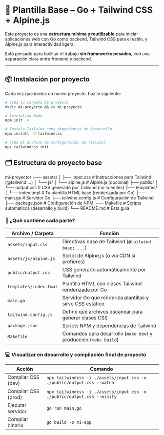 # 🚀 Plantilla Base – Go + Tailwind CSS + Alpine.js

Este proyecto es una **estructura mínima y reutilizable** para iniciar aplicaciones web con Go como backend, Tailwind CSS para el estilo, y Alpine.js para interactividad ligera.

Está pensado para facilitar el trabajo **sin frameworks pesados**, con una separación clara entre frontend y backend.

---

## 📦 Instalación por proyecto

Cada vez que inicies un nuevo proyecto, haz lo siguiente:

```bash
# Crea tu carpeta de proyecto
mkdir mi-proyecto && cd mi-proyecto

# Inicializa Node
npm init -y

# Instala Tailwind como dependencia de desarrollo
npm install -D tailwindcss

# Crea el archivo de configuración de Tailwind
npx tailwindcss init
```

## 🗂️ Estructura de proyecto base

mi-proyecto/
├── assets/
│   ├── input.css          # Instrucciones para Tailwind (@tailwind ...)
│   └── js/
│       └── alpine.js      # Alpine.js (opcional)
├── public/
│   └── output.css         # CSS generado por Tailwind (no lo edites)
├── templates/
│   └── index.tmpl         # Tu plantilla HTML base (renderizada por Go)
├── main.go                # Servidor Go
├── tailwind.config.js     # Configuración de Tailwind
├── package.json           # Configuración de NPM
├── Makefile               # Scripts automáticos (desarrollo y build)
└── README.md              # Esta guía

### 🧾 ¿Qué contiene cada parte?
| Archivo / Carpeta      | Función                                                           |
| ---------------------- | ----------------------------------------------------------------- |
| `assets/input.css`     | Directivas base de Tailwind (`@tailwind base; ...`)               |
| `assets/js/alpine.js`  | Script de Alpine.js (o vía CDN si prefieres)                      |
| `public/output.css`    | CSS generado automáticamente por Tailwind                         |
| `templates/index.tmpl` | Plantilla HTML con clases Tailwind renderizada por Go             |
| `main.go`              | Servidor Go que renderiza plantillas y sirve CSS estático         |
| `tailwind.config.js`   | Define qué archivos escanear para generar clases CSS              |
| `package.json`         | Scripts NPM y dependencias de Tailwind                            |
| `Makefile`             | Comandos para desarrollo (`make dev`) y producción (`make build`) |

### 💻 Visualizar en desarrollo y compilación final de proyecto

| Acción              | Comando                                                                 |
| ------------------- | ----------------------------------------------------------------------- |
| Compilar CSS (dev)  | `npx tailwindcss -i ./assets/input.css -o ./public/output.css --watch`  |
| Compilar CSS (prod) | `npx tailwindcss -i ./assets/input.css -o ./public/output.css --minify` |
| Ejecutar servidor   | `go run main.go`                                                        |
| Compilar binario    | `go build -o mi-app`                                                    |
